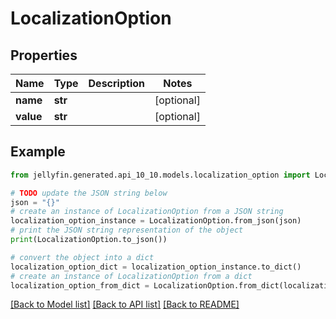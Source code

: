 # LocalizationOption


## Properties

Name | Type | Description | Notes
------------ | ------------- | ------------- | -------------
**name** | **str** |  | [optional] 
**value** | **str** |  | [optional] 

## Example

```python
from jellyfin.generated.api_10_10.models.localization_option import LocalizationOption

# TODO update the JSON string below
json = "{}"
# create an instance of LocalizationOption from a JSON string
localization_option_instance = LocalizationOption.from_json(json)
# print the JSON string representation of the object
print(LocalizationOption.to_json())

# convert the object into a dict
localization_option_dict = localization_option_instance.to_dict()
# create an instance of LocalizationOption from a dict
localization_option_from_dict = LocalizationOption.from_dict(localization_option_dict)
```
[[Back to Model list]](README.md#documentation-for-models) [[Back to API list]](README.md#documentation-for-api-endpoints) [[Back to README]](README.md)


